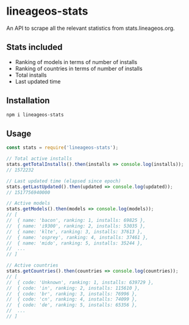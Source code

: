 # lineageos-stats

An API to scrape all the relevant statistics from stats.lineageos.org.

## Stats included
* Ranking of models in terms of number of installs
* Ranking of countries in terms of number of installs
* Total installs
* Last updated time

## Installation
```sh
npm i lineageos-stats
```

## Usage
```js
const stats = require('lineageos-stats');

// Total active installs
stats.getTotalInstalls().then(installs => console.log(installs));
// 1572232

// Last updated time (elapsed since epoch)
stats.getLastUpdated().then(updated => console.log(updated));
// 1517756940000

// Active models
stats.getModels().then(models => console.log(models));
// [
//  { name: 'bacon', ranking: 1, installs: 69825 },
//  { name: 'i9300', ranking: 2, installs: 53035 },
//  { name: 'klte', ranking: 3, installs: 37613 },
//  { name: 'osprey', ranking: 4, installs: 37461 },
//  { name: 'mido', ranking: 5, installs: 35244 },
//  ...
// ]

// Active countries
stats.getCountries().then(countries => console.log(countries));
// [
//  { code: 'Unknown', ranking: 1, installs: 639729 },
//  { code: 'in', ranking: 2, installs: 115610 },
//  { code: 'br', ranking: 3, installs: 76996 },
//  { code: 'cn', ranking: 4, installs: 74099 },
//  { code: 'de', ranking: 5, installs: 65356 },
//  ...
// ]
```
